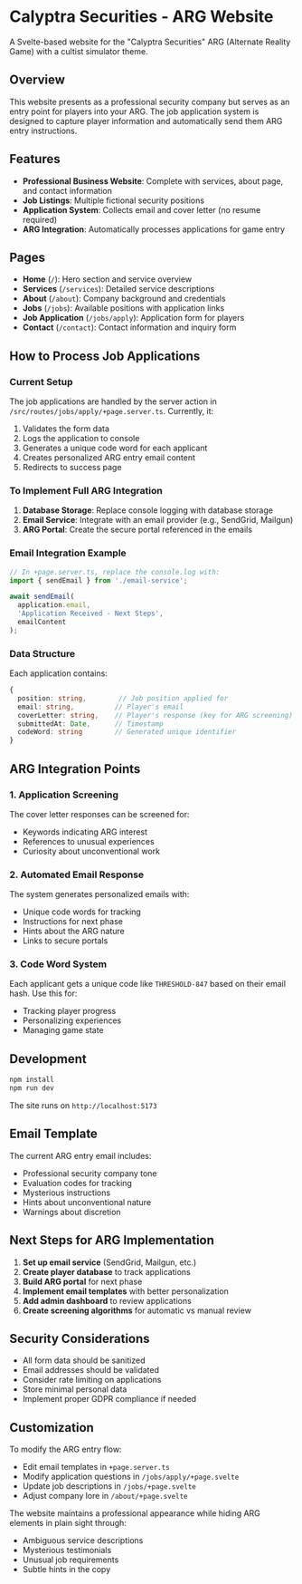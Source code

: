 # Calyptra Securities - ARG Website

A Svelte-based website for the "Calyptra Securities" ARG (Alternate Reality Game) with a cultist simulator theme.

## Overview

This website presents as a professional security company but serves as an entry point for players into your ARG. The job application system is designed to capture player information and automatically send them ARG entry instructions.

## Features

- **Professional Business Website**: Complete with services, about page, and contact information
- **Job Listings**: Multiple fictional security positions
- **Application System**: Collects email and cover letter (no resume required)
- **ARG Integration**: Automatically processes applications for game entry

## Pages

- **Home** (`/`): Hero section and service overview
- **Services** (`/services`): Detailed service descriptions  
- **About** (`/about`): Company background and credentials
- **Jobs** (`/jobs`): Available positions with application links
- **Job Application** (`/jobs/apply`): Application form for players
- **Contact** (`/contact`): Contact information and inquiry form

## How to Process Job Applications

### Current Setup

The job applications are handled by the server action in `/src/routes/jobs/apply/+page.server.ts`. Currently, it:

1. Validates the form data
2. Logs the application to console
3. Generates a unique code word for each applicant
4. Creates personalized ARG entry email content
5. Redirects to success page

### To Implement Full ARG Integration

1. **Database Storage**: Replace console logging with database storage
2. **Email Service**: Integrate with an email provider (e.g., SendGrid, Mailgun)
3. **ARG Portal**: Create the secure portal referenced in the emails

### Email Integration Example

```javascript
// In +page.server.ts, replace the console.log with:
import { sendEmail } from './email-service';

await sendEmail(
  application.email,
  'Application Received - Next Steps',
  emailContent
);
```

### Data Structure

Each application contains:
```typescript
{
  position: string,        // Job position applied for
  email: string,          // Player's email
  coverLetter: string,    // Player's response (key for ARG screening)
  submittedAt: Date,      // Timestamp
  codeWord: string        // Generated unique identifier
}
```

## ARG Integration Points

### 1. Application Screening
The cover letter responses can be screened for:
- Keywords indicating ARG interest
- References to unusual experiences
- Curiosity about unconventional work

### 2. Automated Email Response
The system generates personalized emails with:
- Unique code words for tracking
- Instructions for next phase
- Hints about the ARG nature
- Links to secure portals

### 3. Code Word System
Each applicant gets a unique code like `THRESHOLD-847` based on their email hash. Use this for:
- Tracking player progress
- Personalizing experiences
- Managing game state

## Development

```bash
npm install
npm run dev
```

The site runs on `http://localhost:5173`

## Email Template

The current ARG entry email includes:
- Professional security company tone
- Evaluation codes for tracking
- Mysterious instructions
- Hints about unconventional nature
- Warnings about discretion

## Next Steps for ARG Implementation

1. **Set up email service** (SendGrid, Mailgun, etc.)
2. **Create player database** to track applications
3. **Build ARG portal** for next phase
4. **Implement email templates** with better personalization
5. **Add admin dashboard** to review applications
6. **Create screening algorithms** for automatic vs manual review

## Security Considerations

- All form data should be sanitized
- Email addresses should be validated
- Consider rate limiting on applications
- Store minimal personal data
- Implement proper GDPR compliance if needed

## Customization

To modify the ARG entry flow:
- Edit email templates in `+page.server.ts`
- Modify application questions in `/jobs/apply/+page.svelte`
- Update job descriptions in `/jobs/+page.svelte`
- Adjust company lore in `/about/+page.svelte`

The website maintains a professional appearance while hiding ARG elements in plain sight through:
- Ambiguous service descriptions
- Mysterious testimonials
- Unusual job requirements
- Subtle hints in the copy
